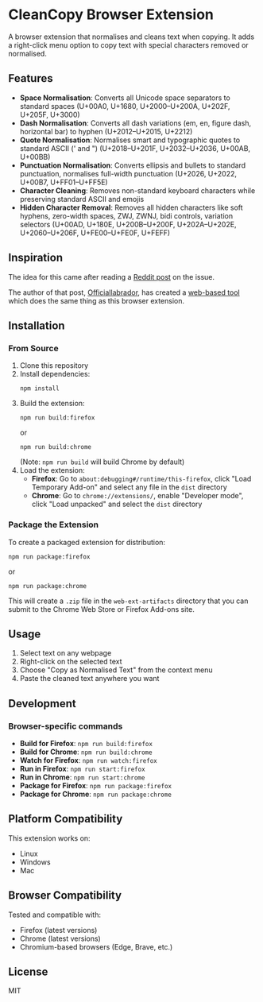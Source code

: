 # CleanCopy Browser Extension

A browser extension that normalises and cleans text when copying. It adds a right-click menu option to copy text with special characters removed or normalised.

## Features

- **Space Normalisation**: Converts all Unicode space separators to standard spaces (U+00A0, U+1680, U+2000–U+200A, U+202F, U+205F, U+3000)
- **Dash Normalisation**: Converts all dash variations (em, en, figure dash, horizontal bar) to hyphen (U+2012–U+2015, U+2212)
- **Quote Normalisation**: Normalises smart and typographic quotes to standard ASCII (' and ") (U+2018–U+201F, U+2032–U+2036, U+00AB, U+00BB)
- **Punctuation Normalisation**: Converts ellipsis and bullets to standard punctuation, normalises full-width punctuation (U+2026, U+2022, U+00B7, U+FF01–U+FF5E)
- **Character Cleaning**: Removes non-standard keyboard characters while preserving standard ASCII and emojis
- **Hidden Character Removal**: Removes all hidden characters like soft hyphens, zero-width spaces, ZWJ, ZWNJ, bidi controls, variation selectors (U+00AD, U+180E, U+200B–U+200F, U+202A–U+202E, U+2060–U+206F, U+FE00–U+FE0F, U+FEFF)

## Inspiration

The idea for this came after reading a [Reddit post](https://www.reddit.com/r/ChatGPTPromptGenius/comments/1kh9od3/your_ai_content_is_secretly_flagged_by_hidden/) on the issue.

The author of that post, [Officiallabrador](https://www.reddit.com/user/Officiallabrador), has created a [web-based tool](https://www.thepromptindex.com/ai_humanizer.php) which does the same thing as this browser extension.

## Installation

### From Source

1. Clone this repository
2. Install dependencies:
   ```
   npm install
   ```
3. Build the extension:
   ```
   npm run build:firefox
   ```
   or
   ```
   npm run build:chrome
   ```
   (Note: `npm run build` will build Chrome by default)
4. Load the extension:
   - **Firefox**: Go to `about:debugging#/runtime/this-firefox`, click "Load Temporary Add-on" and select any file in the `dist` directory
   - **Chrome**: Go to `chrome://extensions/`, enable "Developer mode", click "Load unpacked" and select the `dist` directory

### Package the Extension

To create a packaged extension for distribution:

```
npm run package:firefox
```
or
```
npm run package:chrome
```

This will create a `.zip` file in the `web-ext-artifacts` directory that you can submit to the Chrome Web Store or Firefox Add-ons site.

## Usage

1. Select text on any webpage
2. Right-click on the selected text
3. Choose "Copy as Normalised Text" from the context menu
4. Paste the cleaned text anywhere you want

## Development

### Browser-specific commands
- **Build for Firefox**: `npm run build:firefox`
- **Build for Chrome**: `npm run build:chrome`
- **Watch for Firefox**: `npm run watch:firefox`
- **Run in Firefox**: `npm run start:firefox`
- **Run in Chrome**: `npm run start:chrome`
- **Package for Firefox**: `npm run package:firefox`
- **Package for Chrome**: `npm run package:chrome`

## Platform Compatibility

This extension works on:
- Linux
- Windows
- Mac

## Browser Compatibility

Tested and compatible with:
- Firefox (latest versions)
- Chrome (latest versions)
- Chromium-based browsers (Edge, Brave, etc.)

## License

MIT
